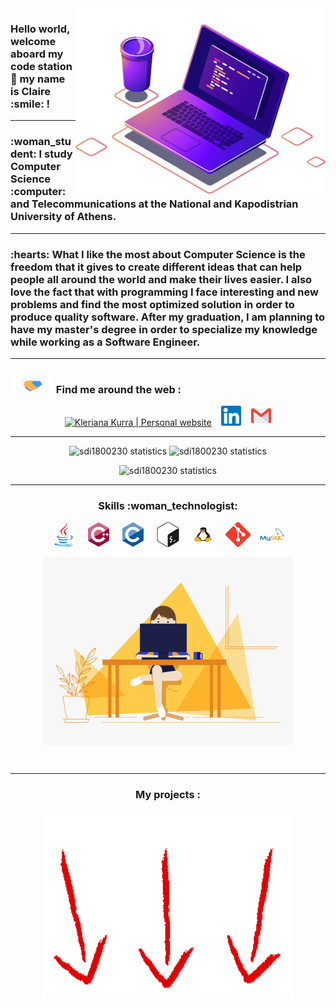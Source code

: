 <img src="imagesAndGifs/computer-illustration.png" min-width="400px" max-width="400px" width="400px" align="right" alt="Computer picture">

<h3> 
  <a href="https://kleriana-kurra.com/"></a> Hello world, welcome aboard my code station 🚀 my name is Claire :smile: !
</h3>

----

<h3> 
  :woman_student: I study Computer Science :computer: and Telecommunications at the National and Kapodistrian University of Athens. 
</h3>

----

<h3>
  :hearts: What I like the most about Computer Science is the freedom that it gives to create different ideas that can help people all around the world and make their lives       easier. I also love the fact that with programming I face interesting and new problems and find the most optimized solution in order to produce quality software.
  After my graduation, I am planning to have my master's degree in order to specialize my knowledge while working as a Software Engineer. 
</h3>

----

<h3> <img src="imagesAndGifs/Handshake.gif" height="32px"> Find me around the web :</h3>
<p align="center">
  <a href="https://kleriana-kurra.com/">
    <img alt ="Kleriana Kurra | Personal website"  width="32px"></a>
  &nbsp;&nbsp;
  <a href="https://www.linkedin.com/in/kleriana-kurra/">
    <img alt="Kleriana Kurra | Linkedin" width="32px" src="imagesAndGifs/Linkedin.svg" /></a> 
  &nbsp;&nbsp;
  <a href="mailto:klerianakurra@gmail.com">
    <img alt="Kleriana Kurra | Gmail" width="32px" src="imagesAndGifs/Gmail.svg" /></a>
</p>

----

<p align="center">
  <img width="49%" src="https://github-readme-stats.vercel.app/api?username=sdi1800230&show_icons=true&theme=jolly" alt="sdi1800230 statistics"/>
  <img width="49%" src="https://github-readme-streak-stats.herokuapp.com/?user=sdi1800230&theme=jolly" alt="sdi1800230 statistics"/>
</p>

<p align="center">
  <img width="49%" src="https://github-readme-stats.vercel.app/api/top-langs?username=sdi1800230&show_icons=true&locale=en&layout=compact&theme=jolly" alt="sdi1800230 statistics" />
</p>

----

<h3 align="center"> Skills :woman_technologist:</h3>
<p align="center">
  <a href="https://www.java.com" target="_blank" rel="noreferrer"> <img src="imagesAndGifs/Java.svg" alt="Java" width="40" height="40"/></a>
  &nbsp;&nbsp;
  <a href="https://www.w3schools.com/cpp/" target="_blank" rel="noreferrer"> <img src="imagesAndGifs/C++.svg" alt="C++" width="40" height="40"/></a>
  &nbsp;&nbsp;
  <a href="https://www.cprogramming.com/" target="_blank" rel="noreferrer"> <img src="imagesAndGifs/C.svg" alt="C" width="40" height="40"/></a>
  &nbsp;&nbsp;
  <a href="https://www.gnu.org/software/bash/" target="_blank" rel="noreferrer"> <img src="imagesAndGifs/Bash.svg" alt="Bash" width="40" height="40"/></a>
  &nbsp;&nbsp;
  <a href="https://www.linux.org/" target="_blank" rel="noreferrer"> <img src="imagesAndGifs/Linux.svg" alt="Linux" width="40" height="40"/></a>
  &nbsp;&nbsp;
  <a href="https://git-scm.com/" target="_blank" rel="noreferrer"> <img src="imagesAndGifs/Git.svg" alt="Git" width="40" height="40"/></a>
  &nbsp;&nbsp;
  <a href="https://www.mysql.com/" target="_blank" rel="noreferrer"> <img src="imagesAndGifs/MySQL.svg" alt="MySQL" width="40" height="40"/></a>
</p>

<p align="center">
   <img src="imagesAndGifs/laptop.gif" align="center" width="400" height="300" alt="girl coding img"/>
</p>
<br>

----

<h3 align="center"> My projects : </h3>
</p>
<p align="center">
   <img src="imagesAndGifs/arrow-down.gif" align="center" width="400" height="300" alt="arrow down"/>
</p>
